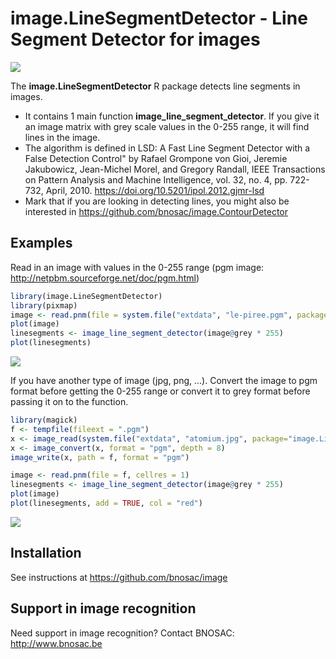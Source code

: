 # image.LineSegmentDetector - Line Segment Detector for images 

![](https://github.com/bnosac/image.LineSegmentDetector/blob/master/inst/extdata/logo-lsd.png?raw=true)

The  **image.LineSegmentDetector** R package detects line segments in images. 

- It contains 1 main function **image_line_segment_detector**. If you give it an image matrix with grey scale values in the 0-255 range, it will find lines in the image.
- The algorithm is defined in LSD: A Fast Line Segment Detector with a False Detection Control" by Rafael Grompone von Gioi, Jeremie Jakubowicz, Jean-Michel Morel, and Gregory Randall, IEEE Transactions on Pattern Analysis and Machine Intelligence, vol. 32, no. 4, pp. 722-732, April, 2010. https://doi.org/10.5201/ipol.2012.gjmr-lsd
- Mark that if you are looking in detecting lines, you might also be interested in https://github.com/bnosac/image.ContourDetector

## Examples

Read in an image with values in the 0-255 range (pgm image: http://netpbm.sourceforge.net/doc/pgm.html)

```r
library(image.LineSegmentDetector)
library(pixmap)
image <- read.pnm(file = system.file("extdata", "le-piree.pgm", package="image.LineSegmentDetector"), cellres = 1)
plot(image)
linesegments <- image_line_segment_detector(image@grey * 255)
plot(linesegments)
```
![](https://github.com/bnosac/image.LineSegmentDetector/blob/master/inst/extdata/lsd-result.png?raw=true)


If you have another type of image (jpg, png, ...). Convert the image to pgm format before getting the 0-255 range or convert it to grey format before passing it on to the function.

```r
library(magick)
f <- tempfile(fileext = ".pgm")
x <- image_read(system.file("extdata", "atomium.jpg", package="image.LineSegmentDetector"))
x <- image_convert(x, format = "pgm", depth = 8)
image_write(x, path = f, format = "pgm")

image <- read.pnm(file = f, cellres = 1)
linesegments <- image_line_segment_detector(image@grey * 255)
plot(image)
plot(linesegments, add = TRUE, col = "red")
```
![](https://github.com/bnosac/image.LineSegmentDetector/blob/master/inst/extdata/lsd-result-atomium.png?raw=true)


## Installation

See instructions at https://github.com/bnosac/image

## Support in image recognition

Need support in image recognition?
Contact BNOSAC: http://www.bnosac.be

